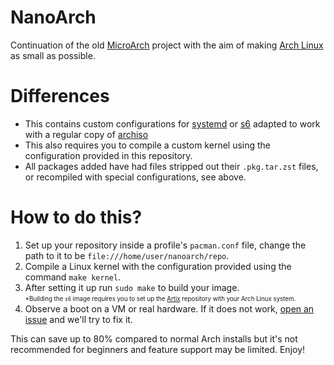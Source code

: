 # NanoArch
Continuation of the old [MicroArch](https://github.com/xiboon/microarch) project with the aim of making [Arch Linux](https://archlinux.org) as small as possible.

# Differences
- This contains custom configurations for [systemd](https://github.com/systemd/systemd) or [s6](https://github.com/skarnet/s6) adapted to work with a regular copy of [archiso](https://archlinux.org/packages/extra/any/archiso)
- This also requires you to compile a custom kernel using the configuration provided in this repository.
- All packages added have had files stripped out their `.pkg.tar.zst` files, or recompiled with special configurations, see above.

# How to do this?
1. Set up your repository inside a profile's `pacman.conf` file, change the path to it to be `file:///home/user/nanoarch/repo`.
2. Compile a Linux kernel with the configuration provided using the command `make kernel`.
3. After setting it up run `sudo make` to build your image.<br>
<sub><sup>*Building the `s6` image requires you to set up the [Artix](https://artixlinux.org) repository with your Arch Linux system.</sub></sup>
4. Observe a boot on a VM or real hardware. If it does not work, [open an issue](https://github.com/piotr25691/nanoarch/issues/new) and we'll try to fix it.

This can save up to 80% compared to normal Arch installs but it's not recommended for beginners and feature support may be limited. Enjoy!
